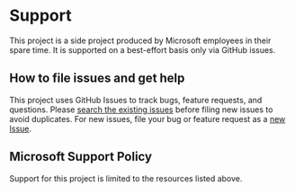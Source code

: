 # Support

This project is a side project produced by Microsoft employees in their spare time. It is supported
on a best-effort basis only via GitHub issues.

## How to file issues and get help  

This project uses GitHub Issues to track bugs, feature requests, and questions. Please
[search the existing issues](https://github.com/microsoft/sound-and-music-minecraft-makecode-ext/issues)
before filing new issues to avoid duplicates. For new issues, file your bug or feature request as a
[new Issue](https://github.com/microsoft/sound-and-music-minecraft-makecode-ext/issues/new).

## Microsoft Support Policy  

Support for this project is limited to the resources listed above.
